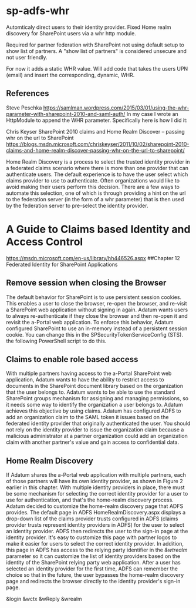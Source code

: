 # sp-adfs-whr 

Automticaly direct users to their identity provider. 
Fixed Home realm discovery for SharePoint users via a whr http module.  

Required for partner federation with SharePoint not using default setup to show list of partners. 
A "show list of partners" is considered unsecure and not user friendly.  

For now it adds a static WHR value. Will add  code that takes the users UPN (email) and insert the corresponding, dynamic, WHR. 

## References 

Steve Peschka 
https://samlman.wordpress.com/2015/03/01/using-the-whr-parameter-with-sharepoint-2010-and-saml-auth/
In my case I wrote an HttpModule to append the WHR parameter.  Specifically here is how I did it:

Chris Keyser 
SharePoint 2010 claims and Home Realm Discover – passing whr on the url to SharePoint
https://blogs.msdn.microsoft.com/chriskeyser/2011/10/02/sharepoint-2010-claims-and-home-realm-discover-passing-whr-on-the-url-to-sharepoint/

Home Realm Discovery is a process to select the trusted identity provider in a federated claims scenario where there is more than one provider that can authenticate users.  The default experience is to have the user select which claims provider to use to authenticate.  Often organizations would like to avoid making their users perform this decision.  There are a few ways to automate this selection, one of which is through providing a hint on the url to the federation server (in the form of a whr parameter) that is then used by the federation server to pre-select the identity provider.  


# A Guide to Claims based Identity and Access Control 
https://msdn.microsoft.com/en-us/library/hh446526.aspx 
##Chapter 12 Federated Identity for SharePoint Applications 

## Remove session when closing the Browser
The default behavior for SharePoint is to use persistent session cookies. This enables a user to close the browser, re-open the browser, and re-visit a SharePoint web application without signing in again. Adatum wants users to always re-authenticate if they close the browser and then re-open it and revisit the a-Portal web application. To enforce this behavior, Adatum configured SharePoint to use an in-memory instead of a persistent session cookie. You can change this in the SPSecurityTokenServiceConfig (STS).  
the following PowerShell script to do this.

## Claims to enable role based access 
With multiple partners having access to the a-Portal SharePoint web application, Adatum wants to have the ability to restrict access to documents in the SharePoint document library based on the organization that the user belongs to. Adatum wants to be able to use the standard SharePoint groups mechanism for assigning and managing permissions, so it needs some way to identify the organization a user belongs to. Adatum achieves this objective by using claims. Adatum has configured ADFS to add an organization claim to the SAML token it issues based on the federated identity provider that originally authenticated the user. You should not rely on the identity provider to issue the organization claim because a malicious administrator at a partner organization could add an organization claim with another partner's value and gain access to confidential data. 

## Home Realm Discovery
If Adatum shares the a-Portal web application with multiple partners, each of those partners will have its own identity provider, as shown in Figure 2 earlier in this chapter. With multiple identity providers in place, there must be some mechanism for selecting the correct identity provider for a user to use for authentication, and that's the home-realm discovery process.
Adatum decided to customize the home-realm discovery page that ADFS provides. The default page in ADFS HomeRealmDiscovery.aspx displays a drop-down list of the claims provider trusts configured in ADFS (claims provider trusts represent identity providers in ADFS) for the user to select an identity provider. ADFS then redirects the user to the sign-in page at the identity provider. It's easy to customize this page with partner logos to make it easier for users to select the correct identity provider. In addition, this page in ADFS has access to the relying party identifier in the *&wtrealm* parameter so it can customize the list of identity providers based on the identity of the SharePoint relying party web application. After a user has selected an identity provider for the first time, ADFS can remember the choice so that in the future, the user bypasses the home-realm discovery page and redirects the browser directly to the identity provider's sign-in page.

&login 
&wctx
&wReply
&wrealm
